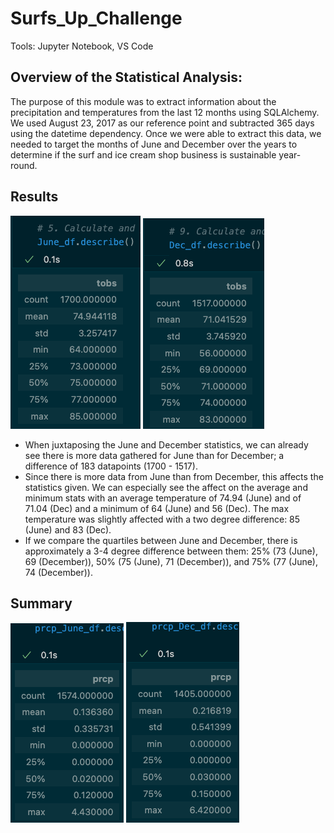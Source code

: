 # Surfs_Up_Challenge
Tools: Jupyter Notebook, VS Code

## Overview of the Statistical Analysis:
The purpose of this module was to extract information about the precipitation and temperatures from the last 12 months using SQLAlchemy. We used August 23, 2017 as our reference point and subtracted 365 days using the datetime dependency. Once we were able to extract this data, we needed to target the months of June and December over the years to determine if the surf and ice cream shop business is sustainable year-round.

## Results
![June_stats.png](Images/June_stats.png) ![Dec_stats.png](Images/Dec_stats.png)

- When juxtaposing the June and December statistics, we can already see there is more data gathered for June than for December; a difference of 183 datapoints (1700 - 1517). 
- Since there is more data from June than from December, this affects the statistics given. We can especially see the affect on the average and minimum stats with an average temperature of 74.94 (June) and of 71.04 (Dec) and a minimum of 64 (June) and 56 (Dec). The max temperature was slightly affected with a two degree difference: 85 (June) and 83 (Dec).
- If we compare the quartiles between June and December, there is approximately a 3-4 degree difference between them: 25% (73 (June), 69 (December)), 50% (75 (June), 71 (December)), and 75% (77 (June), 74 (December)).


## Summary
![June_prcp.png](Images/June_prcp.png) ![Dec_prcp.png](Images/Dec_prcp.png)
